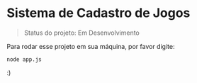 # Sistema de Cadastro de Jogos 

> Status do projeto: Em Desenvolvimento

Para rodar esse projeto em sua máquina, por favor digite:

```
node app.js
```

:)
